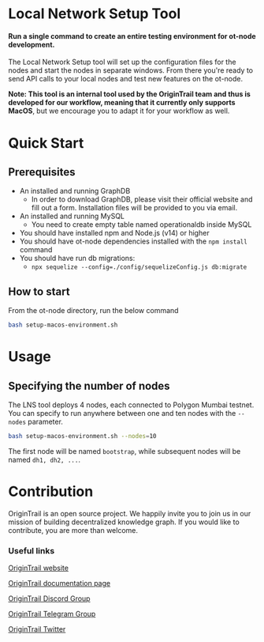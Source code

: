 Local Network Setup Tool
========================

#### Run a single command to create an entire testing environment for ot-node development.

The Local Network Setup tool will  set up the configuration files for the nodes and start the nodes in separate windows.
From there you're ready to send API calls to your local nodes and test new features on the ot-node.

**Note: This tool is an internal tool used by the OriginTrail team and thus is developed for our workflow, meaning that it currently only supports MacOS**, but we encourage you to adapt it for your workflow as well.

Quick Start
===========

## Prerequisites


* An installed and running GraphDB
  * In order to download GraphDB, please visit their official website and fill out a form. Installation files will be provided to you via email.
* An installed and running MySQL 
  * You need to create empty table named operationaldb inside MySQL
* You should have installed npm and Node.js (v14) or higher
* You should have ot-node dependencies installed with the `npm install` command
* You should have run db migrations: 
  * `npx sequelize --config=./config/sequelizeConfig.js db:migrate`


## How to start

From the ot-node directory, run the below command

```bash
bash setup-macos-environment.sh
```

Usage
=====

## Specifying the number of nodes

The LNS tool deploys 4 nodes, each connected to Polygon Mumbai testnet.
You can specify to run anywhere between one and ten nodes with the `--nodes` parameter.

```bash
bash setup-macos-environment.sh --nodes=10
```

The first node will be named `bootstrap`, while subsequent nodes will be named `dh1, dh2, ...`.

Contribution
============

OriginTrail is an open source project. We happily invite you to join us in our mission of building decentralized knowledge graph. If you would like to contribute, you are more than welcome.


### Useful links


[OriginTrail website](https://origintrail.io)

[OriginTrail documentation page](http://docs.origintrail.io)

[OriginTrail Discord Group](https://discordapp.com/invite/FCgYk2S)

[OriginTrail Telegram Group](https://t.me/origintrail)

[OriginTrail Twitter](https://twitter.com/origin_trail)

